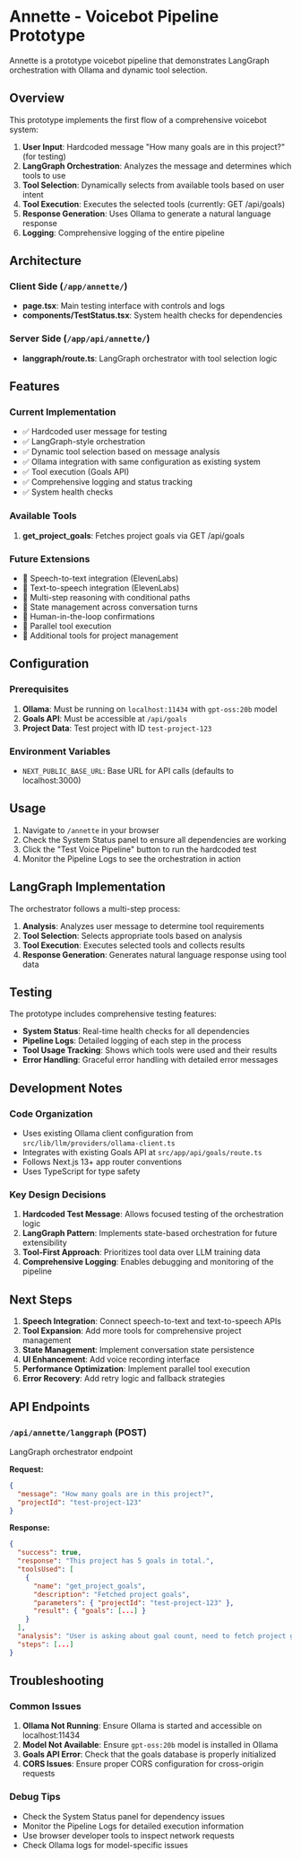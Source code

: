 # Annette - Voicebot Pipeline Prototype

Annette is a prototype voicebot pipeline that demonstrates LangGraph orchestration with Ollama and dynamic tool selection.

## Overview

This prototype implements the first flow of a comprehensive voicebot system:

1. **User Input**: Hardcoded message "How many goals are in this project?" (for testing)
2. **LangGraph Orchestration**: Analyzes the message and determines which tools to use
3. **Tool Selection**: Dynamically selects from available tools based on user intent
4. **Tool Execution**: Executes the selected tools (currently: GET /api/goals)
5. **Response Generation**: Uses Ollama to generate a natural language response
6. **Logging**: Comprehensive logging of the entire pipeline

## Architecture

### Client Side (`/app/annette/`)
- **page.tsx**: Main testing interface with controls and logs
- **components/TestStatus.tsx**: System health checks for dependencies

### Server Side (`/app/api/annette/`)
- **langgraph/route.ts**: LangGraph orchestrator with tool selection logic

## Features

### Current Implementation
- ✅ Hardcoded user message for testing
- ✅ LangGraph-style orchestration
- ✅ Dynamic tool selection based on message analysis
- ✅ Ollama integration with same configuration as existing system
- ✅ Tool execution (Goals API)
- ✅ Comprehensive logging and status tracking
- ✅ System health checks

### Available Tools
1. **get_project_goals**: Fetches project goals via GET /api/goals

### Future Extensions
- 🔄 Speech-to-text integration (ElevenLabs)
- 🔄 Text-to-speech integration (ElevenLabs)
- 🔄 Multi-step reasoning with conditional paths
- 🔄 State management across conversation turns
- 🔄 Human-in-the-loop confirmations
- 🔄 Parallel tool execution
- 🔄 Additional tools for project management

## Configuration

### Prerequisites
1. **Ollama**: Must be running on `localhost:11434` with `gpt-oss:20b` model
2. **Goals API**: Must be accessible at `/api/goals`
3. **Project Data**: Test project with ID `test-project-123`

### Environment Variables
- `NEXT_PUBLIC_BASE_URL`: Base URL for API calls (defaults to localhost:3000)

## Usage

1. Navigate to `/annette` in your browser
2. Check the System Status panel to ensure all dependencies are working
3. Click the "Test Voice Pipeline" button to run the hardcoded test
4. Monitor the Pipeline Logs to see the orchestration in action

## LangGraph Implementation

The orchestrator follows a multi-step process:

1. **Analysis**: Analyzes user message to determine tool requirements
2. **Tool Selection**: Selects appropriate tools based on analysis
3. **Tool Execution**: Executes selected tools and collects results
4. **Response Generation**: Generates natural language response using tool data

## Testing

The prototype includes comprehensive testing features:

- **System Status**: Real-time health checks for all dependencies
- **Pipeline Logs**: Detailed logging of each step in the process
- **Tool Usage Tracking**: Shows which tools were used and their results
- **Error Handling**: Graceful error handling with detailed error messages

## Development Notes

### Code Organization
- Uses existing Ollama client configuration from `src/lib/llm/providers/ollama-client.ts`
- Integrates with existing Goals API at `src/app/api/goals/route.ts`
- Follows Next.js 13+ app router conventions
- Uses TypeScript for type safety

### Key Design Decisions
1. **Hardcoded Test Message**: Allows focused testing of the orchestration logic
2. **LangGraph Pattern**: Implements state-based orchestration for future extensibility
3. **Tool-First Approach**: Prioritizes tool data over LLM training data
4. **Comprehensive Logging**: Enables debugging and monitoring of the pipeline

## Next Steps

1. **Speech Integration**: Connect speech-to-text and text-to-speech APIs
2. **Tool Expansion**: Add more tools for comprehensive project management
3. **State Management**: Implement conversation state persistence
4. **UI Enhancement**: Add voice recording interface
5. **Performance Optimization**: Implement parallel tool execution
6. **Error Recovery**: Add retry logic and fallback strategies

## API Endpoints

### `/api/annette/langgraph` (POST)
LangGraph orchestrator endpoint

**Request:**
```json
{
  "message": "How many goals are in this project?",
  "projectId": "test-project-123"
}
```

**Response:**
```json
{
  "success": true,
  "response": "This project has 5 goals in total.",
  "toolsUsed": [
    {
      "name": "get_project_goals",
      "description": "Fetched project goals",
      "parameters": { "projectId": "test-project-123" },
      "result": { "goals": [...] }
    }
  ],
  "analysis": "User is asking about goal count, need to fetch project goals",
  "steps": [...]
}
```

## Troubleshooting

### Common Issues
1. **Ollama Not Running**: Ensure Ollama is started and accessible on localhost:11434
2. **Model Not Available**: Ensure `gpt-oss:20b` model is installed in Ollama
3. **Goals API Error**: Check that the goals database is properly initialized
4. **CORS Issues**: Ensure proper CORS configuration for cross-origin requests

### Debug Tips
- Check the System Status panel for dependency issues
- Monitor the Pipeline Logs for detailed execution information
- Use browser developer tools to inspect network requests
- Check Ollama logs for model-specific issues